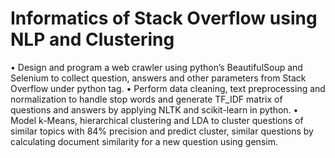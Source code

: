 # Informatics of Stack Overflow using NLP and Clustering
• Design and program a web crawler using python’s BeautifulSoup and Selenium to collect question, answers and
other parameters from Stack Overflow under python tag.
• Perform data cleaning, text preprocessing and normalization to handle stop words and generate TF_IDF matrix of
questions and answers by applying NLTK and scikit-learn in python.
• Model k-Means, hierarchical clustering and LDA to cluster questions of similar topics with 84% precision and
predict cluster, similar questions by calculating document similarity for a new question using gensim.
